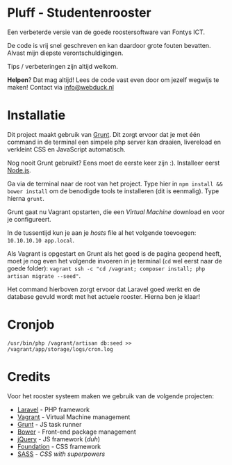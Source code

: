 Pluff - Studentenrooster
========================

Een verbeterde versie van de goede roostersoftware van Fontys ICT.

De code is vrij snel geschreven en kan daardoor grote fouten bevatten. Alvast mijn diepste verontschuldigingen.

Tips / verbeteringen zijn altijd welkom.

**Helpen**? Dat mag altijd! Lees de code vast even door om jezelf wegwijs te maken! Contact via info@webduck.nl

# Installatie
Dit project maakt gebruik van [Grunt](http://gruntjs.com/). Dit zorgt ervoor dat je met één command in de terminal een simpele php server kan draaien, livereload en verkleint CSS en JavaScript automatisch.

Nog nooit Grunt gebruikt? Eens moet de eerste keer zijn :). Installeer eerst [Node.js](http://nodejs.org/).

Ga via de terminal naar de root van het project. Type hier in `npm install && bower install` om de benodigde tools te installeren (dit is eenmalig). Type hierna `grunt`.

Grunt gaat nu Vagrant opstarten, die een *Virtual Machine* download en voor je configureert.

In de tussentijd kun je aan je *hosts* file al het volgende toevoegen:
`10.10.10.10 app.local`.

Als Vagrant is opgestart en Grunt als het goed is de pagina geopend heeft, moet je nog even het volgende invoeren in je terminal (`cd` wel eerst naar de goede folder): `vagrant ssh -c "cd /vagrant; composer install; php artisan migrate --seed"`.

Het command hierboven zorgt ervoor dat Laravel goed werkt en de database gevuld wordt met het actuele rooster. Hierna ben je klaar!

# Cronjob
`/usr/bin/php /vagrant/artisan db:seed >> /vagrant/app/storage/logs/cron.log`

# Credits
Voor het rooster systeem maken we gebruik van de volgende projecten:

- [Laravel](http://laravel.com/) - PHP framework
- [Vagrant](http://www.vagrantup.com/) - Virtual Machine management
- [Grunt](http://gruntjs.com/) - JS task runner
- [Bower](http://bower.io/) - Front-end package management
- [jQuery](http://jquery.com/) - JS framework (*duh*)
- [Foundation](http://foundation.zurb.com/) - CSS framework
- [SASS](http://sass-lang.com/) - *CSS with superpowers*
